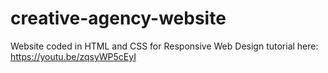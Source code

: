 # creative-agency-website
Website coded in HTML and CSS for Responsive Web Design tutorial here: https://youtu.be/zqsyWP5cEyI
